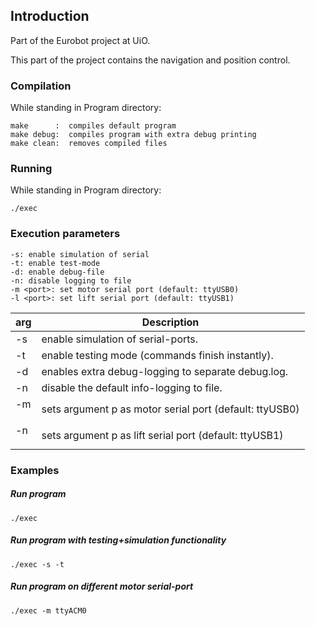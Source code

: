 ## Introduction
Part of the Eurobot project at UiO. 

This part of the project contains the navigation and position control.



### Compilation
While standing in Program directory:
```
make      :  compiles default program   
make debug:  compiles program with extra debug printing
make clean:  removes compiled files
```

### Running
While standing in Program directory:

```
./exec
```


### Execution parameters
```
-s: enable simulation of serial
-t: enable test-mode
-d: enable debug-file
-n: disable logging to file
-m <port>: set motor serial port (default: ttyUSB0)
-l <port>: set lift serial port (default: ttyUSB1)
```

| arg  | Description |
|------|--------------------------------------------------------|
|  -s  | enable simulation of serial-ports.
|  -t  | enable testing mode (commands finish instantly).
|  -d  | enables extra debug-logging to separate debug.log.
|  -n  | disable the default info-logging to file.
|-m <p>| sets argument p as motor serial port (default: ttyUSB0)
|-n <p>| sets argument p as lift serial port (default: ttyUSB1)

### Examples

##### Run program 
```
./exec
```

##### Run program with testing+simulation functionality
```
./exec -s -t
```

##### Run program on different motor serial-port
```
./exec -m ttyACM0
```